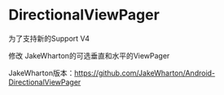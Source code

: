 # DirectionalViewPager
为了支持新的Support V4

修改 JakeWharton的可选垂直和水平的ViewPager


JakeWharton版本：https://github.com/JakeWharton/Android-DirectionalViewPager
